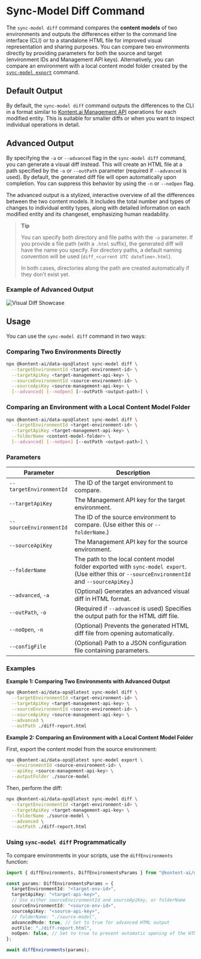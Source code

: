 # Sync-Model Diff Command

The `sync-model diff` command compares the **content models** of two environments and outputs the differences either to the command line interface (CLI) or to a standalone HTML file for improved visual representation and sharing purposes. You can compare two environments directly by providing parameters for both the source and target (environment IDs and Management API keys). Alternatively, you can compare an environment with a local content model folder created by the [`sync-model export`](../export/README.md) command.

## Default Output

By default, the `sync-model diff` command outputs the differences to the CLI in a format similar to [Kontent.ai Management API](https://kontent.ai/learn/docs/apis/openapi/management-api-v2/) operations for each modified entity. This is suitable for smaller diffs or when you want to inspect individual operations in detail.

## Advanced Output

By specifying the `-a` or `--advanced` flag in the `sync-model diff` command, you can generate a visual diff instead. This will create an HTML file at a path specified by the `-o` or `--outPath` parameter (required if `--advanced` is used). By default, the generated diff file will open automatically upon completion. You can suppress this behavior by using the `-n` or `--noOpen` flag.

The advanced output is a stylized, interactive overview of all the differences between the two content models. It includes the total number and types of changes to individual entity types, along with detailed information on each modified entity and its changeset, emphasizing human readability.

> **Tip**
>
> You can specify both directory and file paths with the `-o` parameter. If you provide a file path (with a `.html` suffix), the generated diff will have the name you specify. For directory paths, a default naming convention will be used (`diff_<current UTC dateTime>.html`).
>
> In both cases, directories along the path are created automatically if they don't exist yet.

### Example of Advanced Output

![Visual Diff Showcase](https://github.com/kontent-ai/data-ops/assets/52500882/4c85b987-3343-4bad-bd34-1888c506397d)

## Usage

You can use the `sync-model diff` command in two ways:

### Comparing Two Environments Directly

```bash
npx @kontent-ai/data-ops@latest sync-model diff \
  --targetEnvironmentId <target-environment-id> \
  --targetApiKey <target-management-api-key> \
  --sourceEnvironmentId <source-environment-id> \
  --sourceApiKey <source-management-api-key> \
  [--advanced] [--noOpen] [--outPath <output-path>] \
```

### Comparing an Environment with a Local Content Model Folder

```bash
npx @kontent-ai/data-ops@latest sync-model diff \
  --targetEnvironmentId <target-environment-id> \
  --targetApiKey <target-management-api-key> \
  --folderName <content-model-folder> \
  [--advanced] [--noOpen] [--outPath <output-path>] \
```

### Parameters

| Parameter               | Description                                                                                                                                                                |
|-------------------------|----------------------------------------------------------------------------------------------------------------------------------------------------------------------------|
| `--targetEnvironmentId` | The ID of the target environment to compare.                                                                                                                               |
| `--targetApiKey`        | The Management API key for the target environment.                                                                                                                         |
| `--sourceEnvironmentId` | The ID of the source environment to compare. (Use either this or `--folderName`.)                                                                                          |
| `--sourceApiKey`        | The Management API key for the source environment.                                                                                                                         |
| `--folderName`          | The path to the local content model folder exported with `sync-model export`. (Use either this or `--sourceEnvironmentId` and `--sourceApiKey`.)                            |
| `--advanced`, `-a`      | (Optional) Generates an advanced visual diff in HTML format.                                                                                                               |
| `--outPath`, `-o`       | (Required if `--advanced` is used) Specifies the output path for the HTML diff file.                                                                                       |
| `--noOpen`, `-n`        | (Optional) Prevents the generated HTML diff file from opening automatically.                                                                      
| `--configFile`          | (Optional) Path to a JSON configuration file containing parameters.                                                                                                        |

### Examples

**Example 1: Comparing Two Environments with Advanced Output**

```bash
npx @kontent-ai/data-ops@latest sync-model diff \
  --targetEnvironmentId <target-environment-id> \
  --targetApiKey <target-management-api-key> \
  --sourceEnvironmentId <source-environment-id> \
  --sourceApiKey <source-management-api-key> \
  --advanced \
  --outPath ./diff-report.html
```

**Example 2: Comparing an Environment with a Local Content Model Folder**

First, export the content model from the source environment:

```bash
npx @kontent-ai/data-ops@latest sync-model export \
  --environmentId <source-environment-id> \
  --apiKey <source-management-api-key> \
  --outputFolder ./source-model
```

Then, perform the diff:

```bash
npx @kontent-ai/data-ops@latest sync-model diff \
  --targetEnvironmentId <target-environment-id> \
  --targetApiKey <target-management-api-key> \
  --folderName ./source-model \
  --advanced \
  --outPath ./diff-report.html
```

### Using `sync-model diff` Programmatically

To compare environments in your scripts, use the `diffEnvironments` function:

```typescript
import { diffEnvironments, DiffEnvironmentsParams } from "@kontent-ai/data-ops";

const params: DiffEnvironmentsParams = {
  targetEnvironmentId: "<target-env-id>",
  targetApiKey: "<target-api-key>",
  // Use either sourceEnvironmentId and sourceApiKey, or folderName
  sourceEnvironmentId: "<source-env-id>",
  sourceApiKey: "<source-api-key>",
  // folderName: "./source-model",
  advancedMode: true, // Set to true for advanced HTML output
  outFile: "./diff-report.html",
  noOpen: false, // Set to true to prevent automatic opening of the HTML file
};

await diffEnvironments(params);
```